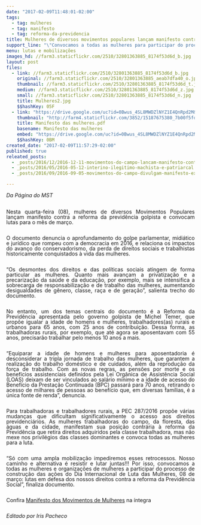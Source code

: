 ```yaml
---
date: "2017-02-09T11:48:01-02:00"
tags:
  - tag: mulheres
  - tag: manifesto
  - tag: reforma-da-previdencia
title: Mulheres de diversos movimentos populares lançam manifesto contra a reforma da previdência
support_line: "\"Convocamos a todas as mulheres para participar do processo de construção das ações do Dia Internacional de Luta das Mulheres, 08 de março: lutas em defesa dos nossos direitos contra a reforma da Previdência Social\""
menu: lutas e mobilizações
images_hd: //farm3.staticflickr.com/2510/32801363885_8174f53d6d_b.jpg
layout: post
files:
  - link: //farm3.staticflickr.com/2510/32801363885_8174f53d6d_b.jpg
    original: //farm3.staticflickr.com/2510/32801363885_aeab7dfa40_o.jpg
    thumbnail: //farm3.staticflickr.com/2510/32801363885_8174f53d6d_t.jpg
    medium: //farm3.staticflickr.com/2510/32801363885_8174f53d6d_z.jpg
    small: //farm3.staticflickr.com/2510/32801363885_8174f53d6d_n.jpg
    title: Mulheres2.jpg
    $$hashKey: 05F
  - link: "https://drive.google.com/uc?id=0Bwus_4SL8MWDZlNYZ1E4QnRpd2M&export=download"
    thumbnail: "http://farm4.staticflickr.com/3852/15187675380_7b00f5fdff_b.jpg"
    title: Manifesto das mulheres.pdf
    basename: Manifesto das mulheres
    embed: "https://drive.google.com/uc?id=0Bwus_4SL8MWDZlNYZ1E4QnRpd2M"
    $$hashKey: 0BM
created_date: "2017-02-09T11:57:29-02:00"
published: true
releated_posts:
  - _posts/2016/12/2016-12-11-movimentos-do-campo-lancam-manifesto-contra-a-reforma-da-previdencia.md
  - _posts/2016/05/2016-05-12-interino-ilegitimo-machista-e-patriarcal.md
  - _posts/2016/09/2016-09-05-movimentos-do-campo-divulgam-manifesto-exigindo-respeito-aos-direitos-do-povo-brasileiro.md

---
```

<p>
<style type="text/css">@page { margin: 2cm }
		p { margin-bottom: 0.25cm; line-height: 120% }
</style>
</p>

<p><em>Da P&aacute;gina do MST</em></p>

<p align="justify" style="margin-bottom: 0cm; line-height: 100%"><br />
Nesta quarta-feira (08), mulheres de diversos Movimentos Populares lan&ccedil;am manifesto contra a reforma da previd&ecirc;ncia golpista e convocam lutas para o m&ecirc;s de mar&ccedil;o.</p>

<p align="justify" style="margin-bottom: 0cm; line-height: 100%"><br />
O documento denuncia o aprofundamento do golpe parlamentar, midi&aacute;tico e jur&iacute;dico que rompeu com a democracia em 2016, e relaciona os impactos do avan&ccedil;o do conservadorismo, da perda de direitos sociais e trabalhistas historicamente conquistados &agrave; vida das mulheres.</p>

<p align="justify" style="margin-bottom: 0cm; line-height: 100%"><br />
&ldquo;Os desmontes dos direitos e das pol&iacute;ticas sociais atingem de forma particular as mulheres. Quanto mais avan&ccedil;am a privatiza&ccedil;&atilde;o e a precariza&ccedil;&atilde;o da sa&uacute;de e da educa&ccedil;&atilde;o, por exemplo, mais se intensifica a sobrecarga de responsabiliza&ccedil;&atilde;o e de trabalho das mulheres, aumentando desigualdades de g&ecirc;nero, classe, ra&ccedil;a e de gera&ccedil;&atilde;o&rdquo;, salienta trecho do documento.</p>

<p align="justify" style="margin-bottom: 0cm; line-height: 100%"><br />
No entanto, um dos temas centrais do documento &eacute; a Reforma da Previd&ecirc;ncia apresentada pelo governo golpista de Michel Temer, que prop&otilde;e igualar a idade de homens e mulheres, trabalhadores(as) rurais e urbanos para 65 anos, com 25 anos de contribui&ccedil;&atilde;o. Dessa forma, as trabalhadoras rurais, por exemplo, que at&eacute; agora se aposentavam com 55 anos, precisar&atilde;o trabalhar pelo menos 10 anos a mais.</p>

<p align="justify" style="margin-bottom: 0cm; line-height: 100%"><br />
&ldquo;Equiparar a idade de homens e mulheres para aposentadoria &eacute; desconsiderar a tripla jornada de trabalho das mulheres, que garantem a realiza&ccedil;&atilde;o do trabalho dom&eacute;stico e de cuidados, al&eacute;m da reprodu&ccedil;&atilde;o da for&ccedil;a de trabalho. Com as novas regras, as pens&otilde;es por morte e os benef&iacute;cios assistenciais definidos pela Lei Org&acirc;nica de Assist&ecirc;ncia Social (LOAS) deixam de ser vinculados ao sal&aacute;rio m&iacute;nimo e a idade de acesso do Benef&iacute;cio da Presta&ccedil;&atilde;o Continuada (BPC) passar&aacute; para 70 anos, retirando o acesso de milhares de pessoas ao benef&iacute;cio que, em diversas fam&iacute;lias, &eacute; a &uacute;nica fonte de renda&rdquo;, denuncia.</p>

<p align="justify" style="margin-bottom: 0cm; line-height: 100%"><br />
Para trabalhadoras e trabalhadores rurais, a PEC 287/2016 prop&otilde;e v&aacute;rias mudan&ccedil;as que dificultam significativamente o acesso aos direitos previdenci&aacute;rios. As mulheres trabalhadoras do campo, da floresta, das &aacute;guas e da cidade, manifestam sua posi&ccedil;&atilde;o contr&aacute;ria &agrave; reforma da Previd&ecirc;ncia que retira direitos adquiridos pela classe trabalhadora, mas n&atilde;o mexe nos privil&eacute;gios das classes dominantes e convoca todas as mulheres para a luta.</p>

<p align="justify" style="margin-bottom: 0cm; line-height: 100%"><br />
&ldquo;S&oacute; com uma ampla mobiliza&ccedil;&atilde;o impediremos esses retrocessos. Nosso caminho e alternativa &eacute; resistir e lutar juntas!!! Por isso, convocamos a todas as mulheres e organiza&ccedil;&otilde;es de mulheres a participar do processo de constru&ccedil;&atilde;o das a&ccedil;&otilde;es do Dia Internacional de Luta das Mulheres, 08 de mar&ccedil;o: lutas em defesa dos nossos direitos contra a reforma da Previd&ecirc;ncia Social&rdquo;, finaliza documento.</p>

<p align="justify" style="margin-bottom: 0cm; line-height: 100%"><br />
Confira <a href="https://drive.google.com/uc?id=0Bwus_4SL8MWDZlNYZ1E4QnRpd2M&amp;export=download">Manifesto dos Movimentos de Mulheres</a>&nbsp;na &iacute;ntegra</p>

<p align="justify" style="margin-bottom: 0cm; line-height: 100%"><br />
<em>Editado por Iris Pacheco</em></p>
